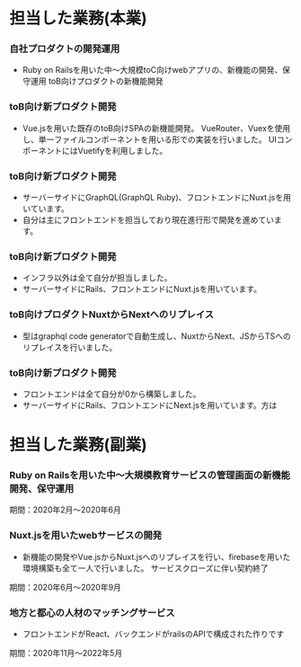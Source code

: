 # 担当した業務(本業)
### 自社プロダクトの開発運用

- Ruby on Railsを用いた中〜大規模toC向けwebアプリの、新機能の開発、保守運用
toB向けプロダクトの新機能開発

### toB向け新プロダクト開発
- Vue.jsを用いた既存のtoB向けSPAの新機能開発。 VueRouter、Vuexを使用し、単一ファイルコンポーネントを用いる形での実装を行いました。
    UIコンポーネントにはVuetifyを利用しました。

### toB向け新プロダクト開発
- サーバーサイドにGraphQL(GraphQL Ruby)、フロントエンドにNuxt.jsを用いています。
- 自分は主にフロントエンドを担当しており現在進行形で開発を進めています。

### toB向け新プロダクト開発
- インフラ以外は全て自分が担当しました。
- サーバーサイドにRails、フロントエンドにNuxt.jsを用いています。

### toB向けプロダクトNuxtからNextへのリプレイス
- 型はgraphql code generatorで自動生成し、NuxtからNext、JSからTSへのリプレイスを行いました。

### toB向け新プロダクト開発
- フロントエンドは全て自分が0から構築しました。
- サーバーサイドにRails、フロントエンドにNext.jsを用いています。方は

# 担当した業務(副業)
### Ruby on Railsを用いた中〜大規模教育サービスの管理画面の新機能開発、保守運用

期間：2020年2月〜2020年6月

### Nuxt.jsを用いたwebサービスの開発
- 新機能の開発やVue.jsからNuxt.jsへのリプレイスを行い、firebaseを用いた環境構築も全て一人で行いました。
サービスクローズに伴い契約終了 

期間：2020年6月〜2020年9月

### 地方と都心の人材のマッチングサービス
- フロントエンドがReact、バックエンドがrailsのAPIで構成された作りです

期間：2020年11月〜2022年5月
